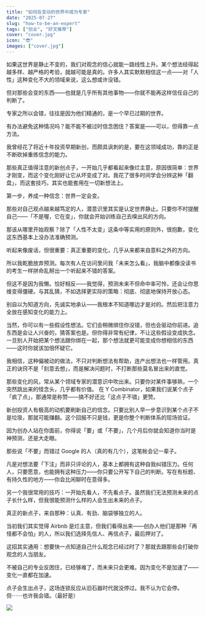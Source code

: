 ```yaml
---
title: "如何在变动的世界中成为专家"
date: "2025-07-27"
slug: "how-to-be-an-expert"
tags: ["创业", "好文推荐"]
cover: "cover.jpg"
icon: "😎"
images: ["cover.jpg"]
---
```

如果这世界是静止不变的，我们对观念的信心就能一路线性上升。某个想法经得起越多样、越严格的考验，就越可能是真的。许多人其实默默相信这一点——对「人性」这种变化不大的领域来说，这么想或许没错。



但对那些会变的东西——也就是几乎所有其他事物——你就不能再这样信任自己的判断了。



专家之所以会错，往往是因为他们精通的，是一个早已过期的世界。



有办法避免这种情况吗？能不能不被过时信念困住？答案是——可以，但得靠一点方法。



我曾经花了将近十年投资早期新创，而颇具讽刺的是，要在这领域成功，靠的正是不断砍掉重练信念的能力。



那些真正值得注意的新创点子，一开始几乎都看起来像烂主意，原因很简单：世界才刚变，而这个变化刚好让它从坏变成了对。我花了很多时间学会分辨这种「翻盘」，而这套技巧，其实也能套用在一切新想法上。



第一步，养成一种信念：世界一定会变。



那些对自己观点越来越笃定的人，潜意识里其实是认定世界静止。只要你不时提醒自己——「不是喔，它在变」，你就会开始训练自己去嗅出风的方向。



那该从哪里开始观察？除了「人性不太变」这条中等实用的原则外，很抱歉，变化这东西基本上没办法准确预测。



听起来像废话，但很重要：真正重要的变化，几乎从来都来自意料之外的方向。



所以我乾脆放弃预测。每次有人在访问里问我「未来怎么看」，我脑中都像没读书的考生一样拼命乱掰出一个听起来不错的答案。



但这不是因为我懒。恰好相反——我觉得，预测未来不但命中率可怜，还会让你思维变得僵硬。与其乱猜，不如选择更实际的策略：彻底、彻底地保持开放心态。



别自以为知道方向，先诚实地承认——我根本不知道哪边才是对的。然后把注意力全放在感知变化的能力上。



当然，你可以有一些假设性想法。它们会稍微绑住你没错，但也会驱动你前进。追东西是会让人兴奋的，猜答案也是。但你得非常有纪律，不让这些假设变成执念。
一旦别人开始把某个想法跟你绑在一起，那个想法就更可能变成你想相信的东西——这时你就该加倍怀疑它。



我相信，这种偏被动的做法，不只对判断想法有帮助，连产出想法也一样管用。真正的诀窍不是「刻意去想」，而是解决问题时，不打断那些莫名冒出来的直觉。



那些变化的风，常从某个领域专家的潜意识中吹出来。只要你对某件事够熟，一个突然跳出来的怪念头，几乎都有价值。
在 Y Combinator，如果我们说某个点子「疯了点」，那通常是称赞——搞不好还比「这点子不错」更赞。



新创投资人有极高的动机要刷新自己的信念。只要比别人早一步意识到某个点子不是垃圾，那就可能赚翻。这个回报不只是钱，更是你整个判断体系的现场验证。



因为创办人站在你面前，你得说「要」或「不要」，几个月后你就会知道你当时是神预测，还是大走眼。



那些说「不要」而错过 Google 的人（真的有几个），这笔帐会记一辈子。



凡是对想法要「下注」而非只评论的人，基本上都拥有这种自我纠错压力。任何人，只要愿意，也能拥有这种压力——你只要公开写下自己的判断。写在有标题、有持久性的地方——你会比闲聊时在意得多。



另一个我很常用的技巧：一开始先看人，不先看点子。虽然我们无法预测未来的点子长什么样，但我很能预测什么样的人会生出未来的点子。



真正的新点子，来自那种：认真、有劲、脑袋够独立的人。



当初我们其实觉得 Airbnb 是烂主意，但我们看得出来——创办人他们是那种「再怪都不会怕」的人，所以我们选择先信人、再信点子，最后押对了。



这招其实通用：想要快一点知道自己什么观念已经过时了？那就去跟那些会打破你观念的人当朋友。



不被自己的专业反困住，已经够难了，而未来只会更难。因为变化不是加速了——变化一直都在加速。



点子会生出点子，这场连锁反应从旧石器时代就没停过。我不认为它会停。
但⋯⋯也许我会错。（最好是）




![](https://prod-files-secure.s3.us-west-2.amazonaws.com/112d0858-5090-4d34-a606-b75eb8d65fd2/46476355-9cf3-4e99-9b7a-3531bc426380/1000202064.png?X-Amz-Algorithm=AWS4-HMAC-SHA256&X-Amz-Content-Sha256=UNSIGNED-PAYLOAD&X-Amz-Credential=ASIAZI2LB466TDCTMSTH%2F20250907%2Fus-west-2%2Fs3%2Faws4_request&X-Amz-Date=20250907T053018Z&X-Amz-Expires=3600&X-Amz-Security-Token=IQoJb3JpZ2luX2VjEDQaCXVzLXdlc3QtMiJHMEUCIQDqn3YRKuQAwCz9s8%2BtRFBYg8ZIyn5tQYOVuokHelN56gIgJpMt2mRkPnxMXjZ33%2BDrfLKjB9v%2FB1h6cEum8M9EgU4qiAQInf%2F%2F%2F%2F%2F%2F%2F%2F%2F%2FARAAGgw2Mzc0MjMxODM4MDUiDGVqO9OKVSNtGB8yTyrcA1OQCNufaP3VSY8grBf8mibCggYDpmueayzE3aUPtLlfiwSkI9onCCZWRG3H%2Bj2Mg2Sxo1Ib9EDEx%2BCnkRiLwGY%2BuHTX3oriWuHugzORqa6BDfxl5kZRP1VO4fHXsa0CKyUfuNtkqDpIC7ysJOM9y6nvgMWXJNULrKJtSRsiRnj8aP28joKpM4%2BTaTsWSl%2Fh9RjcKXPys8vPrWv4dYErqf%2BuTuG0x67yRyKbdw5SjNFUN57VRnYjG4iCABOdbSY4tAUDe5x%2FTXYVM75QYYHPl7HfBVvNsyFGIqVyeTWB%2FYjbJldn5JUK7G1lLTU7E2Qiu3B2r%2BA0bx2f9e34iX2ZbDc3V%2FyiF5juULlf%2BMbD8zhv1heuPvJyYisyDK8CYKZNZ8vgHWn9GAfgsKidTtnC1O9zHenPA6As8jHki3dIA%2FcU7CvFS%2FaU6PcvBJ11kOs6yqyVav4z0Vb4wDK4v5LHPKS6lttDs%2F1Wu2mx%2BXdzk7yhkmIsQWMcZg2T4zbZAeOvpPs0n6ubIzK1tadne4Fbg8s7KQn%2B0HpZ9%2BYoJGVUR3TaJ0pi9pWddBr2OzqWK7V7S59%2FSokjH627ab5j%2BAtQ%2BJg7R5TP8jbMn%2BXSKzn5xKEMH%2BmjnZ9hdHL1Aon%2FMIqJ9MUGOqUBvVd%2FRqWHYHnSEnZ0Kp9dieinh9xKHprSDPxPOJUQ%2Fz1%2Bh07AG7OB1Ez0wGLX1IB7Hv1KGlJ%2FsFutNM01tUaWzAm9GJA0IKVJMLgNEFLLMDo1F7a5F1TEiPU8t%2BVgKpjlx2Dt8sC3QK4q4fnVRzUbcTgGZNXR8YNg%2FkcG721KznNWOG3vZ%2BzGnCjFm5RuOaLUm3ydZvkbH5PZa55POOnonU%2BSmsxM&X-Amz-Signature=84e2e0efd048f60b1c811f3add08754167ac3edd01dc034ea5688873c22e3b75&X-Amz-SignedHeaders=host&x-amz-checksum-mode=ENABLED&x-id=GetObject)

